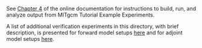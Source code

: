 See [Chapter 4](https://mitgcm.readthedocs.io/en/latest/examples/examples.html#) of the online documentation for instructions to build, run, and analyze output from MITgcm Tutorial Example Experiments.

A list of additional verification experiments in this directory, with brief description, is presented for forward model setups [here](https://mitgcm.readthedocs.io/en/latest/examples/examples.html#subsec-add-expts-fwd) and for adjoint model setups [here](https://mitgcm.readthedocs.io/en/latest/examples/examples.html#subsec-add-expts-adj).
